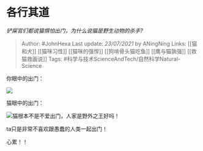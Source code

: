 # 各行其道
*铲屎官们都说猫惧怕出门，为什么说猫是野生动物的杀手?*

> Author: #JohnHexa
Last update: *23/07/2021* by ANingNing
Links:  [[猫和犬]] [[猫咪习性]] [[猫咪的强悍]] [[狗啃骨头猫吃鱼]] [[鹰与猫孰强]] [[救猫救画说]]
Tags: #科学与技术ScienceAndTech/自然科学Natural-Science  

 
你眼中的出门：

![](https://pic4.zhimg.com/50/v2-3c7547dfb3002e69bcddb9167eb590a9_hd.jpg?source=1940ef5c)  


猫眼中的出门：

![](https://pic4.zhimg.com/50/v2-8d9042aa08bdc3ee8d93c2bf7d0447e3_hd.jpg?source=1940ef5c)猫根本不是不爱出门，人家是野外之王好吗！

ta只是非常不喜欢跟愚蠢的人类一起出门！

心累！！



